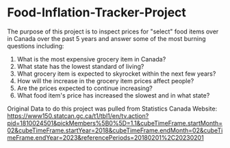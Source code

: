 # Food-Inflation-Tracker-Project

The purpose of this project is to inspect prices for "select" food items over in Canada over the past 5 years and answer some of the most burning questions including:

1. What is the most expensive grocery item in Canada?
2. What state has the lowest standard of living? 
3. What grocery item is expected to skyrocket within the next few years?
4. How will the increase in the grocery item prices affect people?
5. Are the prices expected to continue increasing?
6. What food item's price has increased the slowest and in what state?

Original Data to do this project was pulled from Statistics Canada Website: https://www150.statcan.gc.ca/t1/tbl1/en/tv.action?pid=1810024501&pickMembers%5B0%5D=1.1&cubeTimeFrame.startMonth=02&cubeTimeFrame.startYear=2018&cubeTimeFrame.endMonth=02&cubeTimeFrame.endYear=2023&referencePeriods=20180201%2C20230201

